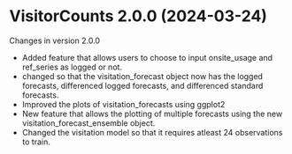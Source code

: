 # VisitorCounts 2.0.0 (2024-03-24)


<!-- README.md is generated from README.Rmd. Please edit that file -->
  Changes in version 2.0.0
                 
- Added feature that allows users to choose to input onsite_usage and ref_series as logged or not. 
- changed so that the visitation_forecast object now has the logged forecasts, differenced logged forecasts, and differenced standard forecasts.
- Improved the plots of visitation_forecasts using ggplot2
- New feature that allows the plotting of multiple forecasts using the new visitation_forecast_ensemble object.
- Changed the visitation model so that it requires atleast 24 observations to train.  



